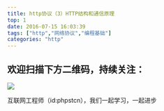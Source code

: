 ```yaml
---
title: http协议（3）HTTP结构和通信原理
top: 1
date: 2016-07-15 16:03:39
tags: ["http","网络协议","编程基础"]
categories: "http"
---
```



## 欢迎扫描下方二维码，持续关注：
![](https://ww1.sinaimg.cn/large/a616b9a4gy1g4xzv954a4j20760763yo.jpg)

互联网工程师（id:phpstcn），我们一起学习，一起进步
